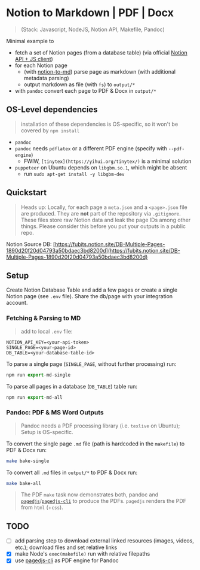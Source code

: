 # Notion to Markdown | PDF | Docx

> (Stack: Javascript, NodeJS, Notion API, Makefile, Pandoc)

Minimal example to

- fetch a set of Notion pages (from a database table) (via official [Notion API + JS client](https://developers.notion.com/))
- for each Notion page
  - (with [notion-to-md](https://github.com/souvikinator/notion-to-md)) parse page as markdown (with additional metadata parsing)
  - output markdown as file (with `fs`) to `output/*`
- with `pandoc` convert each page to PDF & Docx in `output/*`

## OS-Level dependencies

> installation of these dependencies is OS-specific, so it won't be covered by `npm install`

- `pandoc`
- `pandoc` needs `pdflatex` or a different PDF engine (specify with `--pdf-engine`)
  - FWIW, `[tinytex](https://yihui.org/tinytex/)` is a minimal solution
- `puppeteer` on Ubuntu depends on `libgbm.so.1`, which might be absent
  - run `sudo apt-get install -y libgbm-dev`

## Quickstart

> Heads up: Locally, for each page a `meta.json` and a `<page>.json` file are produced. They are **not** part of the repository via `.gitignore`. These files store raw Notion data and leak the page IDs among other things. Please consider this before you put your outputs in a public repo.

Notion Source DB: [https://fubits.notion.site/DB-Multiple-Pages-1890d20f20d04793a50bdaec3bd8200d](https://fubits.notion.site/DB-Multiple-Pages-1890d20f20d04793a50bdaec3bd8200d)

## Setup

Create Notion Database Table and add a few pages or create a single Notion page (see `.env` file). Share the db/page with your integration account.

### Fetching & Parsing to MD

> add to local `.env` file:

```text
NOTION_API_KEY=<your-api-token>
SINGLE_PAGE=<your-page-id>
DB_TABLE=<your-database-table-id>
```

To parse a single page (`SINGLE_PAGE`, without further processing) run:

```javascript
npm run export-md-single
```

To parse all pages in a database (`DB_TABLE`) table run:

```javascript
npm run export-md-all
```

### Pandoc: PDF & MS Word Outputs

> Pandoc needs a PDF processing library (i.e. `texlive` on Ubuntu); Setup is OS-specific.

To convert the single page `.md` file (path is hardcoded in the `makefile`) to PDF & Docx run:

```bash
make bake-single
```

To convert all `.md` files in `output/*` to PDF & Docx run:

```bash
make bake-all
```

> The PDF `make` task now demonstrates both, pandoc and [`pagedjs`](https://gitlab.coko.foundation/pagedjs/pagedjs/)/[`pagedjs-cli`](https://www.npmjs.com/package/pagedjs-cli) to produce the PDFs. `pagedjs` renders the PDF from `html` (+`css`).

## TODO

- [ ] add parsing step to download external linked resources (images, videos, etc.); download files and set relative links
- [x] make Node's `exec(makefile)` run with relative filepaths
- [x] use [pagedjs-cli](https://github.com/pubpub/pagedjs-cli) as PDF engine for Pandoc
